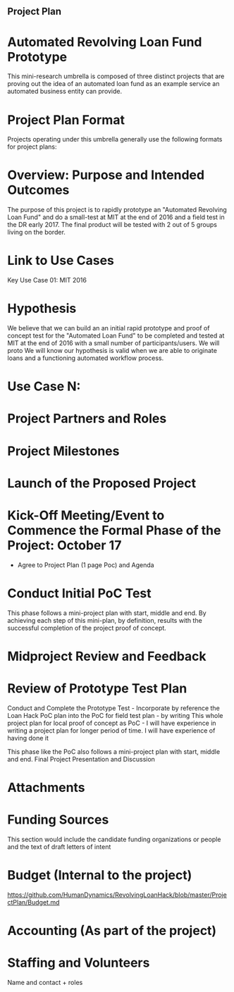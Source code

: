 ## Project Plan

# Automated Revolving Loan Fund Prototype

This mini-research umbrella is composed of three distinct projects that are proving out the idea of an automated loan fund as an example service an automated business entity can provide.

# Project Plan Format

Projects operating under this umbrella generally use the following formats for project plans:

# Overview: Purpose and Intended Outcomes

The purpose of this project is to rapidly prototype an "Automated Revolving Loan Fund" and do a small-test at MIT at the end of 2016 and a field test in the DR early 2017. The final product will be tested with 2 out of 5 groups living on the border.

# Link to Use Cases 
Key Use Case 01: MIT 2016 


# Hypothesis

We believe that we can build an an initial rapid prototype and proof of concept test for the "Automated Loan Fund" to be completed and tested at MIT at the end of 2016 with a small number of participants/users. 
We will proto
We will know our hypothesis is valid when we are able to originate loans and  a functioning automated workflow process.

# Use Case N:

# Project Partners and Roles

# Project Milestones

# Launch of the Proposed Project

# Kick-Off Meeting/Event to Commence the Formal Phase of the Project: October 17
* Agree to Project Plan (1 page Poc) and Agenda

# Conduct Initial PoC Test

This phase follows a mini-project plan with start, middle and end. By achieving each step of this mini-plan, by definition, results with the successful completion of the project proof of concept.

# Midproject Review and Feedback

# Review of Prototype Test Plan

Conduct and Complete the Prototype Test - Incorporate by reference the Loan Hack PoC plan into the PoC for field test plan - by writing This whole project plan for local proof of concept as PoC - I will have experience in writing a project plan for longer period of time. I will have experience of having done it

This phase like the PoC also follows a mini-project plan with start, middle and end.
Final Project Presentation and Discussion
 
# Attachments

# Funding Sources

This section would include the candidate funding organizations or people and the text of draft letters of intent

# Budget (Internal to the project)

https://github.com/HumanDynamics/RevolvingLoanHack/blob/master/ProjectPlan/Budget.md

# Accounting (As part of the project)

# Staffing and Volunteers 
Name and contact + roles

